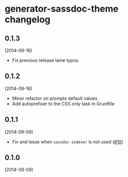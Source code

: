 # generator-sassdoc-theme changelog

## 0.1.3
(2014-09-16)

* Fix previous release lame typos.

## 0.1.2
(2014-09-16)

* Minor refactor on prompts default values
* Add autoprefixer to the CSS only task in Gruntfile

## 0.1.1
(2014-09-09)

* Fix and issue when `sassdoc-indexer` is not used ([#10](https://github.com/SassDoc/generator-sassdoc-theme/issues/10))

## 0.1.0
(2014-09-09)
